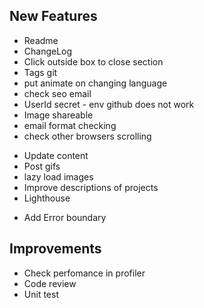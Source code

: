 ## New Features

<General>

- Readme
- ChangeLog
- Click outside box to close section
- Tags git
- put animate on changing language
- check seo email
- UserId secret - env github does not work
- Image shareable
- email format checking
- check other browsers scrolling

<Portfolio>

- Update content
- Post gifs 
- lazy load images
- Improve descriptions of projects
- Lighthouse

<ErrorBoundary>

- Add Error boundary


## Improvements

- Check perfomance in profiler
- Code review
- Unit test





